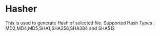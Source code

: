 # Hasher
This is used to generate Hash of selected file.
Supported Hash Types : MD2,MD4,MD5,SHA1,SHA256,SHA384 and SHA512
